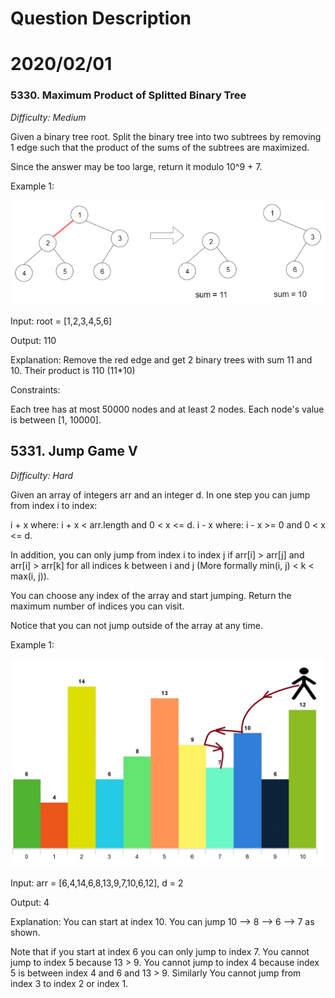 # Question Description

# 2020/02/01

### 5330. Maximum Product of Splitted Binary Tree

*Difficulty: Medium*

Given a binary tree root. Split the binary tree into two subtrees by removing 1 edge such that the product of the sums of the subtrees are maximized.

Since the answer may be too large, return it modulo 10^9 + 7.

Example 1:

![Example](5330-chart.png)

Input: root = [1,2,3,4,5,6]

Output: 110

Explanation: Remove the red edge and get 2 binary trees with sum 11 and 10. Their product is 110 (11*10)

Constraints:

Each tree has at most 50000 nodes and at least 2 nodes.
Each node's value is between [1, 10000].

## 5331. Jump Game V

*Difficulty: Hard*

Given an array of integers arr and an integer d. In one step you can jump from index i to index:

i + x where: i + x < arr.length and 0 < x <= d.
i - x where: i - x >= 0 and 0 < x <= d.

In addition, you can only jump from index i to index j if arr[i] > arr[j] and arr[i] > arr[k] for all indices k between i and j (More formally min(i, j) < k < max(i, j)).

You can choose any index of the array and start jumping. Return the maximum number of indices you can visit.

Notice that you can not jump outside of the array at any time.

Example 1:

![Example](5331-chart.jpeg)

Input: arr = [6,4,14,6,8,13,9,7,10,6,12], d = 2

Output: 4

Explanation: You can start at index 10. You can jump 10 --> 8 --> 6 --> 7 as shown.

Note that if you start at index 6 you can only jump to index 7. You cannot jump to index 5 because 13 > 9. You cannot jump to index 4 because index 5 is between index 4 and 6 and 13 > 9.
Similarly You cannot jump from index 3 to index 2 or index 1.
